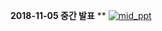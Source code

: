 **2018-11-05 중간 발표**
**
[![mid_ppt](https://Lee-Su-Jin.github.io/assets/img/mid_ppt.png)](https://youtu.be/yLZLXtthy90)
